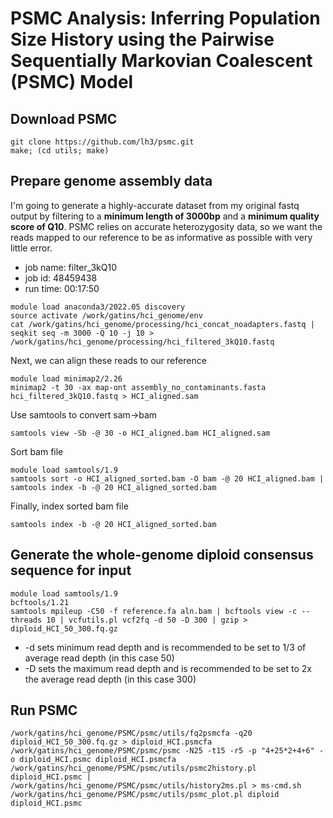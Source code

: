 # PSMC Analysis: Inferring Population Size History using the Pairwise Sequentially Markovian Coalescent (PSMC) Model

## Download PSMC
```
git clone https://github.com/lh3/psmc.git
make; (cd utils; make)
```

## Prepare genome assembly data
I'm going to generate a highly-accurate dataset from my original fastq output by filtering to a **minimum length of 3000bp** and a **minimum quality score of Q10**. PSMC relies on accurate heterozygosity data, so we want the reads mapped to our reference to be as informative as possible with very little error.
- job name: filter_3kQ10
- job id: 48459438
- run time: 00:17:50
```
module load anaconda3/2022.05 discovery
source activate /work/gatins/hci_genome/env
cat /work/gatins/hci_genome/processing/hci_concat_noadapters.fastq | seqkit seq -m 3000 -Q 10 -j 10 > /work/gatins/hci_genome/processing/hci_filtered_3kQ10.fastq
```
Next, we can align these reads to our reference
```
module load minimap2/2.26
minimap2 -t 30 -ax map-ont assembly_no_contaminants.fasta hci_filtered_3kQ10.fastq > HCI_aligned.sam
```
Use samtools to convert sam->bam
```
samtools view -Sb -@ 30 -o HCI_aligned.bam HCI_aligned.sam
```
Sort bam file
```
module load samtools/1.9
samtools sort -o HCI_aligned_sorted.bam -O bam -@ 20 HCI_aligned.bam | samtools index -b -@ 20 HCI_aligned_sorted.bam
```
Finally, index sorted bam file
```
samtools index -b -@ 20 HCI_aligned_sorted.bam
```

## Generate the whole-genome diploid consensus sequence for input
```
module load samtools/1.9
bcftools/1.21
samtools mpileup -C50 -f reference.fa aln.bam | bcftools view -c --threads 10 | vcfutils.pl vcf2fq -d 50 -D 300 | gzip > diploid_HCI_50_300.fq.gz
```
- -d sets minimum read depth and is recommended to be set to 1/3 of average read depth (in this case 50)
- -D sets the maximum read depth and is recommended to be set to 2x the average read depth (in this case 300)

## Run PSMC
```
/work/gatins/hci_genome/PSMC/psmc/utils/fq2psmcfa -q20 diploid_HCI_50_300.fq.gz > diploid_HCI.psmcfa
/work/gatins/hci_genome/PSMC/psmc/psmc -N25 -t15 -r5 -p "4+25*2+4+6" -o diploid_HCI.psmc diploid_HCI.psmcfa
/work/gatins/hci_genome/PSMC/psmc/utils/psmc2history.pl diploid_HCI.psmc | /work/gatins/hci_genome/PSMC/psmc/utils/history2ms.pl > ms-cmd.sh
/work/gatins/hci_genome/PSMC/psmc/utils/psmc_plot.pl diploid diploid_HCI.psmc
```

